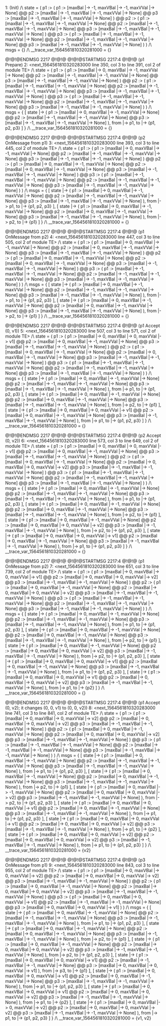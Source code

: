 1: <Initial predicate> (Init)
/\ state = ( p1 :>
      ( p1 :> [maxBal |-> -1, maxVBal |-> -1, maxVVal |-> None] @@
        p2 :> [maxBal |-> -1, maxVBal |-> -1, maxVVal |-> None] @@
        p3 :> [maxBal |-> -1, maxVBal |-> -1, maxVVal |-> None] ) @@
  p2 :>
      ( p1 :> [maxBal |-> -1, maxVBal |-> -1, maxVVal |-> None] @@
        p2 :> [maxBal |-> -1, maxVBal |-> -1, maxVVal |-> None] @@
        p3 :> [maxBal |-> -1, maxVBal |-> -1, maxVVal |-> None] ) @@
  p3 :>
      ( p1 :> [maxBal |-> -1, maxVBal |-> -1, maxVVal |-> None] @@
        p2 :> [maxBal |-> -1, maxVBal |-> -1, maxVVal |-> None] @@
        p3 :> [maxBal |-> -1, maxVBal |-> -1, maxVVal |-> None] ) )
/\ msgs = {}
/\ __trace_var_1564561810320281000 = {}

@!@!@ENDMSG 2217 @!@!@
@!@!@STARTMSG 2217:4 @!@!@ (p1 Prepare)
2: <next_1564561810320283000 line 350, col 3 to line 391, col 2 of module TE>
/\ state = ( p1 :>
      ( p1 :> [maxBal |-> 0, maxVBal |-> -1, maxVVal |-> None] @@
        p2 :> [maxBal |-> -1, maxVBal |-> -1, maxVVal |-> None] @@
        p3 :> [maxBal |-> -1, maxVBal |-> -1, maxVVal |-> None] ) @@
  p2 :>
      ( p1 :> [maxBal |-> -1, maxVBal |-> -1, maxVVal |-> None] @@
        p2 :> [maxBal |-> -1, maxVBal |-> -1, maxVVal |-> None] @@
        p3 :> [maxBal |-> -1, maxVBal |-> -1, maxVVal |-> None] ) @@
  p3 :>
      ( p1 :> [maxBal |-> -1, maxVBal |-> -1, maxVVal |-> None] @@
        p2 :> [maxBal |-> -1, maxVBal |-> -1, maxVVal |-> None] @@
        p3 :> [maxBal |-> -1, maxVBal |-> -1, maxVVal |-> None] ) )
/\ msgs = { [ state |->
        ( p1 :> [maxBal |-> 0, maxVBal |-> -1, maxVVal |-> None] @@
          p2 :> [maxBal |-> -1, maxVBal |-> -1, maxVVal |-> None] @@
          p3 :> [maxBal |-> -1, maxVBal |-> -1, maxVVal |-> None] ),
    from |-> p1,
    to |-> {p1, p2, p3} ] }
/\ __trace_var_1564561810320281000 = {}

@!@!@ENDMSG 2217 @!@!@
@!@!@STARTMSG 2217:4 @!@!@ (p2 OnMessage from p1)
3: <next_1564561810320283000 line 393, col 3 to line 445, col 2 of module TE>
/\ state = ( p1 :>
      ( p1 :> [maxBal |-> 0, maxVBal |-> -1, maxVVal |-> None] @@
        p2 :> [maxBal |-> -1, maxVBal |-> -1, maxVVal |-> None] @@
        p3 :> [maxBal |-> -1, maxVBal |-> -1, maxVVal |-> None] ) @@
  p2 :>
      ( p1 :> [maxBal |-> 0, maxVBal |-> -1, maxVVal |-> None] @@
        p2 :> [maxBal |-> 0, maxVBal |-> -1, maxVVal |-> None] @@
        p3 :> [maxBal |-> -1, maxVBal |-> -1, maxVVal |-> None] ) @@
  p3 :>
      ( p1 :> [maxBal |-> -1, maxVBal |-> -1, maxVVal |-> None] @@
        p2 :> [maxBal |-> -1, maxVBal |-> -1, maxVVal |-> None] @@
        p3 :> [maxBal |-> -1, maxVBal |-> -1, maxVVal |-> None] ) )
/\ msgs = { [ state |->
        ( p1 :> [maxBal |-> 0, maxVBal |-> -1, maxVVal |-> None] @@
          p2 :> [maxBal |-> -1, maxVBal |-> -1, maxVVal |-> None] @@
          p3 :> [maxBal |-> -1, maxVBal |-> -1, maxVVal |-> None] ),
    from |-> p1,
    to |-> {p1, p2, p3} ],
  [ state |->
        ( p1 :> [maxBal |-> 0, maxVBal |-> -1, maxVVal |-> None] @@
          p2 :> [maxBal |-> 0, maxVBal |-> -1, maxVVal |-> None] @@
          p3 :> [maxBal |-> -1, maxVBal |-> -1, maxVVal |-> None] ),
    from |-> p2,
    to |-> {p1} ] }
/\ __trace_var_1564561810320281000 = {}

@!@!@ENDMSG 2217 @!@!@
@!@!@STARTMSG 2217:4 @!@!@ (p1 OnMessage from p2)
4: <next_1564561810320283000 line 447, col 3 to line 505, col 2 of module TE>
/\ state = ( p1 :>
      ( p1 :> [maxBal |-> 0, maxVBal |-> -1, maxVVal |-> None] @@
        p2 :> [maxBal |-> 0, maxVBal |-> -1, maxVVal |-> None] @@
        p3 :> [maxBal |-> -1, maxVBal |-> -1, maxVVal |-> None] ) @@
  p2 :>
      ( p1 :> [maxBal |-> 0, maxVBal |-> -1, maxVVal |-> None] @@
        p2 :> [maxBal |-> 0, maxVBal |-> -1, maxVVal |-> None] @@
        p3 :> [maxBal |-> -1, maxVBal |-> -1, maxVVal |-> None] ) @@
  p3 :>
      ( p1 :> [maxBal |-> -1, maxVBal |-> -1, maxVVal |-> None] @@
        p2 :> [maxBal |-> -1, maxVBal |-> -1, maxVVal |-> None] @@
        p3 :> [maxBal |-> -1, maxVBal |-> -1, maxVVal |-> None] ) )
/\ msgs = { [ state |->
        ( p1 :> [maxBal |-> 0, maxVBal |-> -1, maxVVal |-> None] @@
          p2 :> [maxBal |-> -1, maxVBal |-> -1, maxVVal |-> None] @@
          p3 :> [maxBal |-> -1, maxVBal |-> -1, maxVVal |-> None] ),
    from |-> p1,
    to |-> {p1, p2, p3} ],
  [ state |->
        ( p1 :> [maxBal |-> 0, maxVBal |-> -1, maxVVal |-> None] @@
          p2 :> [maxBal |-> 0, maxVBal |-> -1, maxVVal |-> None] @@
          p3 :> [maxBal |-> -1, maxVBal |-> -1, maxVVal |-> None] ),
    from |-> p2,
    to |-> {p1} ] }
/\ __trace_var_1564561810320281000 = {}

@!@!@ENDMSG 2217 @!@!@
@!@!@STARTMSG 2217:4 @!@!@ (p1 Accept (0, v1))
5: <next_1564561810320283000 line 507, col 3 to line 571, col 2 of module TE>
/\ state = ( p1 :>
      ( p1 :> [maxBal |-> 0, maxVBal |-> 0, maxVVal |-> v1] @@
        p2 :> [maxBal |-> 0, maxVBal |-> -1, maxVVal |-> None] @@
        p3 :> [maxBal |-> -1, maxVBal |-> -1, maxVVal |-> None] ) @@
  p2 :>
      ( p1 :> [maxBal |-> 0, maxVBal |-> -1, maxVVal |-> None] @@
        p2 :> [maxBal |-> 0, maxVBal |-> -1, maxVVal |-> None] @@
        p3 :> [maxBal |-> -1, maxVBal |-> -1, maxVVal |-> None] ) @@
  p3 :>
      ( p1 :> [maxBal |-> -1, maxVBal |-> -1, maxVVal |-> None] @@
        p2 :> [maxBal |-> -1, maxVBal |-> -1, maxVVal |-> None] @@
        p3 :> [maxBal |-> -1, maxVBal |-> -1, maxVVal |-> None] ) )
/\ msgs = { [ state |->
        ( p1 :> [maxBal |-> 0, maxVBal |-> -1, maxVVal |-> None] @@
          p2 :> [maxBal |-> -1, maxVBal |-> -1, maxVVal |-> None] @@
          p3 :> [maxBal |-> -1, maxVBal |-> -1, maxVVal |-> None] ),
    from |-> p1,
    to |-> {p1, p2, p3} ],
  [ state |->
        ( p1 :> [maxBal |-> 0, maxVBal |-> -1, maxVVal |-> None] @@
          p2 :> [maxBal |-> 0, maxVBal |-> -1, maxVVal |-> None] @@
          p3 :> [maxBal |-> -1, maxVBal |-> -1, maxVVal |-> None] ),
    from |-> p2,
    to |-> {p1} ],
  [ state |->
        ( p1 :> [maxBal |-> 0, maxVBal |-> 0, maxVVal |-> v1] @@
          p2 :> [maxBal |-> 0, maxVBal |-> -1, maxVVal |-> None] @@
          p3 :> [maxBal |-> -1, maxVBal |-> -1, maxVVal |-> None] ),
    from |-> p1,
    to |-> {p1, p2, p3} ] }
/\ __trace_var_1564561810320281000 = {}

@!@!@ENDMSG 2217 @!@!@
@!@!@STARTMSG 2217:4 @!@!@ (p2 Accept (0, v2))
6: <next_1564561810320283000 line 573, col 3 to line 649, col 2 of module TE>
/\ state = ( p1 :>
      ( p1 :> [maxBal |-> 0, maxVBal |-> 0, maxVVal |-> v1] @@
        p2 :> [maxBal |-> 0, maxVBal |-> -1, maxVVal |-> None] @@
        p3 :> [maxBal |-> -1, maxVBal |-> -1, maxVVal |-> None] ) @@
  p2 :>
      ( p1 :> [maxBal |-> 0, maxVBal |-> -1, maxVVal |-> None] @@
        p2 :> [maxBal |-> 0, maxVBal |-> 0, maxVVal |-> v2] @@
        p3 :> [maxBal |-> -1, maxVBal |-> -1, maxVVal |-> None] ) @@
  p3 :>
      ( p1 :> [maxBal |-> -1, maxVBal |-> -1, maxVVal |-> None] @@
        p2 :> [maxBal |-> -1, maxVBal |-> -1, maxVVal |-> None] @@
        p3 :> [maxBal |-> -1, maxVBal |-> -1, maxVVal |-> None] ) )
/\ msgs = { [ state |->
        ( p1 :> [maxBal |-> 0, maxVBal |-> -1, maxVVal |-> None] @@
          p2 :> [maxBal |-> -1, maxVBal |-> -1, maxVVal |-> None] @@
          p3 :> [maxBal |-> -1, maxVBal |-> -1, maxVVal |-> None] ),
    from |-> p1,
    to |-> {p1, p2, p3} ],
  [ state |->
        ( p1 :> [maxBal |-> 0, maxVBal |-> -1, maxVVal |-> None] @@
          p2 :> [maxBal |-> 0, maxVBal |-> -1, maxVVal |-> None] @@
          p3 :> [maxBal |-> -1, maxVBal |-> -1, maxVVal |-> None] ),
    from |-> p2,
    to |-> {p1} ],
  [ state |->
        ( p1 :> [maxBal |-> 0, maxVBal |-> -1, maxVVal |-> None] @@
          p2 :> [maxBal |-> 0, maxVBal |-> 0, maxVVal |-> v2] @@
          p3 :> [maxBal |-> -1, maxVBal |-> -1, maxVVal |-> None] ),
    from |-> p2,
    to |-> {p1, p2, p3} ],
  [ state |->
        ( p1 :> [maxBal |-> 0, maxVBal |-> 0, maxVVal |-> v1] @@
          p2 :> [maxBal |-> 0, maxVBal |-> -1, maxVVal |-> None] @@
          p3 :> [maxBal |-> -1, maxVBal |-> -1, maxVVal |-> None] ),
    from |-> p1,
    to |-> {p1, p2, p3} ] }
/\ __trace_var_1564561810320281000 = {}

@!@!@ENDMSG 2217 @!@!@
@!@!@STARTMSG 2217:4 @!@!@ (p1 OnMessage from p2)
7: <next_1564561810320283000 line 651, col 3 to line 739, col 2 of module TE>
/\ state = ( p1 :>
      ( p1 :> [maxBal |-> 0, maxVBal |-> 0, maxVVal |-> v1] @@
        p2 :> [maxBal |-> 0, maxVBal |-> 0, maxVVal |-> v2] @@
        p3 :> [maxBal |-> -1, maxVBal |-> -1, maxVVal |-> None] ) @@
  p2 :>
      ( p1 :> [maxBal |-> 0, maxVBal |-> -1, maxVVal |-> None] @@
        p2 :> [maxBal |-> 0, maxVBal |-> 0, maxVVal |-> v2] @@
        p3 :> [maxBal |-> -1, maxVBal |-> -1, maxVVal |-> None] ) @@
  p3 :>
      ( p1 :> [maxBal |-> -1, maxVBal |-> -1, maxVVal |-> None] @@
        p2 :> [maxBal |-> -1, maxVBal |-> -1, maxVVal |-> None] @@
        p3 :> [maxBal |-> -1, maxVBal |-> -1, maxVVal |-> None] ) )
/\ msgs = { [ state |->
        ( p1 :> [maxBal |-> 0, maxVBal |-> -1, maxVVal |-> None] @@
          p2 :> [maxBal |-> -1, maxVBal |-> -1, maxVVal |-> None] @@
          p3 :> [maxBal |-> -1, maxVBal |-> -1, maxVVal |-> None] ),
    from |-> p1,
    to |-> {p1, p2, p3} ],
  [ state |->
        ( p1 :> [maxBal |-> 0, maxVBal |-> -1, maxVVal |-> None] @@
          p2 :> [maxBal |-> 0, maxVBal |-> -1, maxVVal |-> None] @@
          p3 :> [maxBal |-> -1, maxVBal |-> -1, maxVVal |-> None] ),
    from |-> p2,
    to |-> {p1} ],
  [ state |->
        ( p1 :> [maxBal |-> 0, maxVBal |-> -1, maxVVal |-> None] @@
          p2 :> [maxBal |-> 0, maxVBal |-> 0, maxVVal |-> v2] @@
          p3 :> [maxBal |-> -1, maxVBal |-> -1, maxVVal |-> None] ),
    from |-> p2,
    to |-> {p1, p2, p3} ],
  [ state |->
        ( p1 :> [maxBal |-> 0, maxVBal |-> 0, maxVVal |-> v1] @@
          p2 :> [maxBal |-> 0, maxVBal |-> -1, maxVVal |-> None] @@
          p3 :> [maxBal |-> -1, maxVBal |-> -1, maxVVal |-> None] ),
    from |-> p1,
    to |-> {p1, p2, p3} ],
  [ state |->
        ( p1 :> [maxBal |-> 0, maxVBal |-> 0, maxVVal |-> v1] @@
          p2 :> [maxBal |-> 0, maxVBal |-> 0, maxVVal |-> v2] @@
          p3 :> [maxBal |-> -1, maxVBal |-> -1, maxVVal |-> None] ),
    from |-> p1,
    to |-> {p2} ] }
/\ __trace_var_1564561810320281000 = {}

@!@!@ENDMSG 2217 @!@!@
@!@!@STARTMSG 2217:4 @!@!@ (p1 Accept (0, v2); it changes (0, 0, v1) to (0, 0, v2))
8: <next_1564561810320283000 line 741, col 3 to line 841, col 2 of module TE>
/\ state = ( p1 :>
      ( p1 :> [maxBal |-> 0, maxVBal |-> 0, maxVVal |-> v2] @@
        p2 :> [maxBal |-> 0, maxVBal |-> 0, maxVVal |-> v2] @@
        p3 :> [maxBal |-> -1, maxVBal |-> -1, maxVVal |-> None] ) @@
  p2 :>
      ( p1 :> [maxBal |-> 0, maxVBal |-> -1, maxVVal |-> None] @@
        p2 :> [maxBal |-> 0, maxVBal |-> 0, maxVVal |-> v2] @@
        p3 :> [maxBal |-> -1, maxVBal |-> -1, maxVVal |-> None] ) @@
  p3 :>
      ( p1 :> [maxBal |-> -1, maxVBal |-> -1, maxVVal |-> None] @@
        p2 :> [maxBal |-> -1, maxVBal |-> -1, maxVVal |-> None] @@
        p3 :> [maxBal |-> -1, maxVBal |-> -1, maxVVal |-> None] ) )
/\ msgs = { [ state |->
        ( p1 :> [maxBal |-> 0, maxVBal |-> -1, maxVVal |-> None] @@
          p2 :> [maxBal |-> -1, maxVBal |-> -1, maxVVal |-> None] @@
          p3 :> [maxBal |-> -1, maxVBal |-> -1, maxVVal |-> None] ),
    from |-> p1,
    to |-> {p1, p2, p3} ],
  [ state |->
        ( p1 :> [maxBal |-> 0, maxVBal |-> -1, maxVVal |-> None] @@
          p2 :> [maxBal |-> 0, maxVBal |-> -1, maxVVal |-> None] @@
          p3 :> [maxBal |-> -1, maxVBal |-> -1, maxVVal |-> None] ),
    from |-> p2,
    to |-> {p1} ],
  [ state |->
        ( p1 :> [maxBal |-> 0, maxVBal |-> -1, maxVVal |-> None] @@
          p2 :> [maxBal |-> 0, maxVBal |-> 0, maxVVal |-> v2] @@
          p3 :> [maxBal |-> -1, maxVBal |-> -1, maxVVal |-> None] ),
    from |-> p2,
    to |-> {p1, p2, p3} ],
  [ state |->
        ( p1 :> [maxBal |-> 0, maxVBal |-> 0, maxVVal |-> v1] @@
          p2 :> [maxBal |-> 0, maxVBal |-> -1, maxVVal |-> None] @@
          p3 :> [maxBal |-> -1, maxVBal |-> -1, maxVVal |-> None] ),
    from |-> p1,
    to |-> {p1, p2, p3} ],
  [ state |->
        ( p1 :> [maxBal |-> 0, maxVBal |-> 0, maxVVal |-> v1] @@
          p2 :> [maxBal |-> 0, maxVBal |-> 0, maxVVal |-> v2] @@
          p3 :> [maxBal |-> -1, maxVBal |-> -1, maxVVal |-> None] ),
    from |-> p1,
    to |-> {p2} ],
  [ state |->
        ( p1 :> [maxBal |-> 0, maxVBal |-> 0, maxVVal |-> v2] @@
          p2 :> [maxBal |-> 0, maxVBal |-> 0, maxVVal |-> v2] @@
          p3 :> [maxBal |-> -1, maxVBal |-> -1, maxVVal |-> None] ),
    from |-> p1,
    to |-> {p1, p2, p3} ] }
/\ __trace_var_1564561810320281000 = {v2}

@!@!@ENDMSG 2217 @!@!@
@!@!@STARTMSG 2217:4 @!@!@ (p3 OnMessage from p1)
9: <next_1564561810320283000 line 843, col 3 to line 955, col 2 of module TE>
/\ state = ( p1 :>
      ( p1 :> [maxBal |-> 0, maxVBal |-> 0, maxVVal |-> v2] @@
        p2 :> [maxBal |-> 0, maxVBal |-> 0, maxVVal |-> v2] @@
        p3 :> [maxBal |-> -1, maxVBal |-> -1, maxVVal |-> None] ) @@
  p2 :>
      ( p1 :> [maxBal |-> 0, maxVBal |-> -1, maxVVal |-> None] @@
        p2 :> [maxBal |-> 0, maxVBal |-> 0, maxVVal |-> v2] @@
        p3 :> [maxBal |-> -1, maxVBal |-> -1, maxVVal |-> None] ) @@
  p3 :>
      ( p1 :> [maxBal |-> 0, maxVBal |-> 0, maxVVal |-> v1] @@
        p2 :> [maxBal |-> -1, maxVBal |-> -1, maxVVal |-> None] @@
        p3 :> [maxBal |-> 0, maxVBal |-> 0, maxVVal |-> v1] ) )
/\ msgs = { [ state |->
        ( p1 :> [maxBal |-> 0, maxVBal |-> -1, maxVVal |-> None] @@
          p2 :> [maxBal |-> -1, maxVBal |-> -1, maxVVal |-> None] @@
          p3 :> [maxBal |-> -1, maxVBal |-> -1, maxVVal |-> None] ),
    from |-> p1,
    to |-> {p1, p2, p3} ],
  [ state |->
        ( p1 :> [maxBal |-> 0, maxVBal |-> -1, maxVVal |-> None] @@
          p2 :> [maxBal |-> 0, maxVBal |-> -1, maxVVal |-> None] @@
          p3 :> [maxBal |-> -1, maxVBal |-> -1, maxVVal |-> None] ),
    from |-> p2,
    to |-> {p1} ],
  [ state |->
        ( p1 :> [maxBal |-> 0, maxVBal |-> -1, maxVVal |-> None] @@
          p2 :> [maxBal |-> 0, maxVBal |-> 0, maxVVal |-> v2] @@
          p3 :> [maxBal |-> -1, maxVBal |-> -1, maxVVal |-> None] ),
    from |-> p2,
    to |-> {p1, p2, p3} ],
  [ state |->
        ( p1 :> [maxBal |-> 0, maxVBal |-> 0, maxVVal |-> v1] @@
          p2 :> [maxBal |-> -1, maxVBal |-> -1, maxVVal |-> None] @@
          p3 :> [maxBal |-> 0, maxVBal |-> 0, maxVVal |-> v1] ),
    from |-> p3,
    to |-> {p1} ],
  [ state |->
        ( p1 :> [maxBal |-> 0, maxVBal |-> 0, maxVVal |-> v1] @@
          p2 :> [maxBal |-> 0, maxVBal |-> -1, maxVVal |-> None] @@
          p3 :> [maxBal |-> -1, maxVBal |-> -1, maxVVal |-> None] ),
    from |-> p1,
    to |-> {p1, p2, p3} ],
  [ state |->
        ( p1 :> [maxBal |-> 0, maxVBal |-> 0, maxVVal |-> v1] @@
          p2 :> [maxBal |-> 0, maxVBal |-> 0, maxVVal |-> v2] @@
          p3 :> [maxBal |-> -1, maxVBal |-> -1, maxVVal |-> None] ),
    from |-> p1,
    to |-> {p2} ],
  [ state |->
        ( p1 :> [maxBal |-> 0, maxVBal |-> 0, maxVVal |-> v2] @@
          p2 :> [maxBal |-> 0, maxVBal |-> 0, maxVVal |-> v2] @@
          p3 :> [maxBal |-> -1, maxVBal |-> -1, maxVVal |-> None] ),
    from |-> p1,
    to |-> {p1, p2, p3} ] }
/\ __trace_var_1564561810320281000 = {v1, v2}